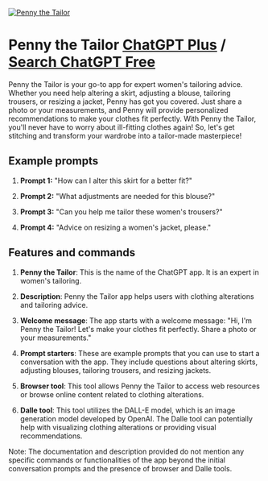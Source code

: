 
[![Penny the Tailor](https://files.oaiusercontent.com/file-pANBVAztKoDhSMpifivNBMc2?se=2123-10-18T10%3A35%3A34Z&sp=r&sv=2021-08-06&sr=b&rscc=max-age%3D31536000%2C%20immutable&rscd=attachment%3B%20filename%3D4c903bd1-75de-4477-8371-fc84f719b5ff.png&sig=pqtLJY7DRMVcYFArb21uAaYpMrej8Mr3Ln8/JGtjxOQ%3D)](https://chat.openai.com/g/g-ncBU5Djqs-penny-the-tailor)

# Penny the Tailor [ChatGPT Plus](https://chat.openai.com/g/g-ncBU5Djqs-penny-the-tailor) / [Search ChatGPT Free](https://gptcall.net/index.html#/?search=Penny%20the%20Tailor)

Penny the Tailor is your go-to app for expert women's tailoring advice. Whether you need help altering a skirt, adjusting a blouse, tailoring trousers, or resizing a jacket, Penny has got you covered. Just share a photo or your measurements, and Penny will provide personalized recommendations to make your clothes fit perfectly. With Penny the Tailor, you'll never have to worry about ill-fitting clothes again! So, let's get stitching and transform your wardrobe into a tailor-made masterpiece!

## Example prompts

1. **Prompt 1:** "How can I alter this skirt for a better fit?"

2. **Prompt 2:** "What adjustments are needed for this blouse?"

3. **Prompt 3:** "Can you help me tailor these women's trousers?"

4. **Prompt 4:** "Advice on resizing a women's jacket, please."

## Features and commands

1. **Penny the Tailor**: This is the name of the ChatGPT app. It is an expert in women's tailoring.

2. **Description**: Penny the Tailor app helps users with clothing alterations and tailoring advice.

3. **Welcome message**: The app starts with a welcome message: "Hi, I'm Penny the Tailor! Let's make your clothes fit perfectly. Share a photo or your measurements."

4. **Prompt starters**: These are example prompts that you can use to start a conversation with the app. They include questions about altering skirts, adjusting blouses, tailoring trousers, and resizing jackets.

5. **Browser tool**: This tool allows Penny the Tailor to access web resources or browse online content related to clothing alterations.

6. **Dalle tool**: This tool utilizes the DALL-E model, which is an image generation model developed by OpenAI. The Dalle tool can potentially help with visualizing clothing alterations or providing visual recommendations.

Note: The documentation and description provided do not mention any specific commands or functionalities of the app beyond the initial conversation prompts and the presence of browser and Dalle tools.


